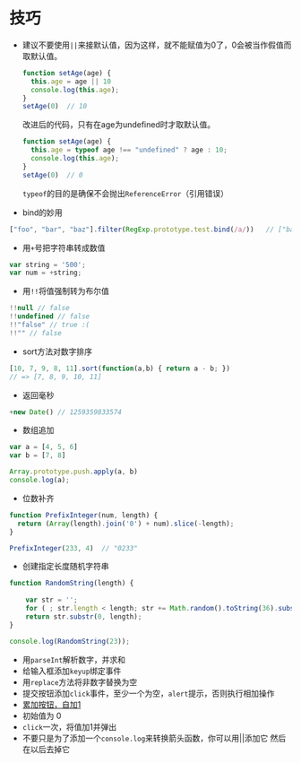 # 技巧

- 建议不要使用`||`来接默认值，因为这样，就不能赋值为0了，0会被当作假值而取默认值。
    ```js
    function setAge(age) {
      this.age = age || 10  
      console.log(this.age);
    }
    setAge(0)  // 10
    ```
    改进后的代码，只有在age为undefined时才取默认值。
    ```js
    function setAge(age) {
      this.age = typeof age !== "undefined" ? age : 10;
      console.log(this.age);
    }
    setAge(0)  // 0
    ```
    `typeof`的目的是确保不会抛出`ReferenceError`（引用错误）
    
- bind的妙用
```js
["foo", "bar", "baz"].filter(RegExp.prototype.test.bind(/a/))   // ["bar", "baz"]
```

- 用`+`号把字符串转成数值
```js
var string = '500';
var num = +string;
```

- 用`!!`将值强制转为布尔值
```js
!!null // false
!!undefined // false
!!"false" // true :(
!!"" // false
```

- sort方法对数字排序
```js
[10, 7, 9, 8, 11].sort(function(a,b) { return a - b; })
// => [7, 8, 9, 10, 11]
```

- 返回毫秒
```js
+new Date() // 1259359833574 
```

- 数组追加
```js
var a = [4, 5, 6]
var b = [7, 8]

Array.prototype.push.apply(a, b)
console.log(a);
```

- 位数补齐
```js
function PrefixInteger(num, length) {
  return (Array(length).join('0') + num).slice(-length);
}

PrefixInteger(233, 4)  // "0233"
```

- 创建指定长度随机字符串
```js
function RandomString(length) {
    
    var str = '';
    for ( ; str.length < length; str += Math.random().toString(36).substr(2) );
    return str.substr(0, length);
}

console.log(RandomString(23));
```

* 用`parseInt`解析数字，并求和
* 给输入框添加`keyup`绑定事件
* 用`replace`方法将非数字替换为空
* 提交按钮添加`click`事件，至少一个为空，`alert`提示，否则执行相加操作
* [累加按钮，自加1](http://fgm.cc/learn/lesson3/03.html)
* 初始值为 0
* `click`一次，将值加1并弹出
* 不要只是为了添加一个`console.log`来转换箭头函数，你可以用||添加它 然后在以后去掉它
